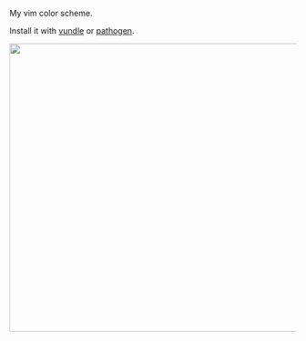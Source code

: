 My vim color scheme.

Install it with [vundle](https://github.com/gmarik/vundle) or [pathogen](https://github.com/tpope/vim-pathogen).

[<img src="http://i.imgur.com/si9oZkM.png" width="800px" height="507px" />](http://i.imgur.com/si9oZkM.png)

